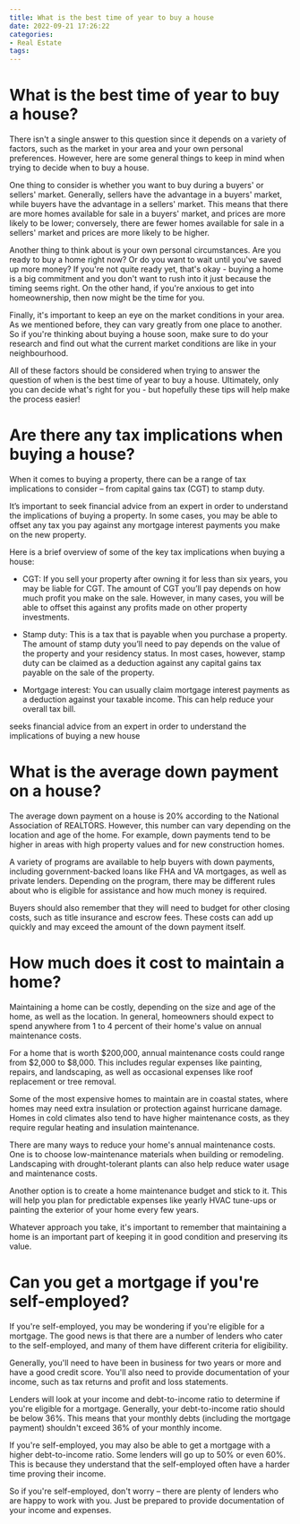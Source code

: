 ```yaml
---
title: What is the best time of year to buy a house
date: 2022-09-21 17:26:22
categories:
- Real Estate
tags:
---
```



#  What is the best time of year to buy a house?

There isn't a single answer to this question since it depends on a variety of factors, such as the market in your area and your own personal preferences. However, here are some general things to keep in mind when trying to decide when to buy a house.

One thing to consider is whether you want to buy during a buyers' or sellers' market. Generally, sellers have the advantage in a buyers' market, while buyers have the advantage in a sellers' market. This means that there are more homes available for sale in a buyers' market, and prices are more likely to be lower; conversely, there are fewer homes available for sale in a sellers' market and prices are more likely to be higher.

Another thing to think about is your own personal circumstances. Are you ready to buy a home right now? Or do you want to wait until you've saved up more money? If you're not quite ready yet, that's okay - buying a home is a big commitment and you don't want to rush into it just because the timing seems right. On the other hand, if you're anxious to get into homeownership, then now might be the time for you.

Finally, it's important to keep an eye on the market conditions in your area. As we mentioned before, they can vary greatly from one place to another. So if you're thinking about buying a house soon, make sure to do your research and find out what the current market conditions are like in your neighbourhood.

All of these factors should be considered when trying to answer the question of when is the best time of year to buy a house. Ultimately, only you can decide what's right for you - but hopefully these tips will help make the process easier!

#  Are there any tax implications when buying a house?

When it comes to buying a property, there can be a range of tax implications to consider – from capital gains tax (CGT) to stamp duty.

It’s important to seek financial advice from an expert in order to understand the implications of buying a property. In some cases, you may be able to offset any tax you pay against any mortgage interest payments you make on the new property.

Here is a brief overview of some of the key tax implications when buying a house:

* CGT: If you sell your property after owning it for less than six years, you may be liable for CGT. The amount of CGT you’ll pay depends on how much profit you make on the sale. However, in many cases, you will be able to offset this against any profits made on other property investments.

* Stamp duty: This is a tax that is payable when you purchase a property. The amount of stamp duty you’ll need to pay depends on the value of the property and your residency status. In most cases, however, stamp duty can be claimed as a deduction against any capital gains tax payable on the sale of the property.

* Mortgage interest: You can usually claim mortgage interest payments as a deduction against your taxable income. This can help reduce your overall tax bill.

 seeks financial advice from an expert in order to understand the implications of buying a new house

#  What is the average down payment on a house?

The average down payment on a house is 20% according to the National Association of REALTORS. However, this number can vary depending on the location and age of the home. For example, down payments tend to be higher in areas with high property values and for new construction homes. 

A variety of programs are available to help buyers with down payments, including government-backed loans like FHA and VA mortgages, as well as private lenders. Depending on the program, there may be different rules about who is eligible for assistance and how much money is required. 

Buyers should also remember that they will need to budget for other closing costs, such as title insurance and escrow fees. These costs can add up quickly and may exceed the amount of the down payment itself.

#  How much does it cost to maintain a home?

Maintaining a home can be costly, depending on the size and age of the home, as well as the location. In general, homeowners should expect to spend anywhere from 1 to 4 percent of their home's value on annual maintenance costs.

For a home that is worth $200,000, annual maintenance costs could range from $2,000 to $8,000. This includes regular expenses like painting, repairs, and landscaping, as well as occasional expenses like roof replacement or tree removal.

Some of the most expensive homes to maintain are in coastal states, where homes may need extra insulation or protection against hurricane damage. Homes in cold climates also tend to have higher maintenance costs, as they require regular heating and insulation maintenance.

There are many ways to reduce your home's annual maintenance costs. One is to choose low-maintenance materials when building or remodeling. Landscaping with drought-tolerant plants can also help reduce water usage and maintenance costs.

Another option is to create a home maintenance budget and stick to it. This will help you plan for predictable expenses like yearly HVAC tune-ups or painting the exterior of your home every few years.

Whatever approach you take, it's important to remember that maintaining a home is an important part of keeping it in good condition and preserving its value.

#  Can you get a mortgage if you're self-employed?

If you're self-employed, you may be wondering if you're eligible for a mortgage. The good news is that there are a number of lenders who cater to the self-employed, and many of them have different criteria for eligibility.

Generally, you'll need to have been in business for two years or more and have a good credit score. You'll also need to provide documentation of your income, such as tax returns and profit and loss statements.

Lenders will look at your income and debt-to-income ratio to determine if you're eligible for a mortgage. Generally, your debt-to-income ratio should be below 36%. This means that your monthly debts (including the mortgage payment) shouldn't exceed 36% of your monthly income.

If you're self-employed, you may also be able to get a mortgage with a higher debt-to-income ratio. Some lenders will go up to 50% or even 60%. This is because they understand that the self-employed often have a harder time proving their income.

So if you're self-employed, don't worry – there are plenty of lenders who are happy to work with you. Just be prepared to provide documentation of your income and expenses.
